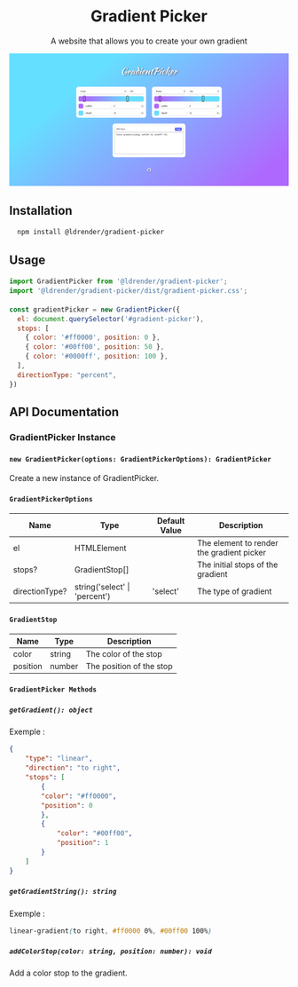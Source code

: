 
<h1 align="center">Gradient Picker</h1>

<p align="center">A website that allows you to create your own gradient</p>

![image](https://github.com/LDrender/gradient-picker/blob/master/gradient-picker.png)

## Installation

```bash 
  npm install @ldrender/gradient-picker
```

## Usage

```javascript
import GradientPicker from '@ldrender/gradient-picker';
import '@ldrender/gradient-picker/dist/gradient-picker.css';

const gradientPicker = new GradientPicker({
  el: document.querySelector('#gradient-picker'),
  stops: [
    { color: '#ff0000', position: 0 },
    { color: '#00ff00', position: 50 },
    { color: '#0000ff', position: 100 },
  ],
  directionType: "percent",
})
```

## API Documentation

### GradientPicker Instance

#### `new GradientPicker(options: GradientPickerOptions): GradientPicker`

Create a new instance of GradientPicker.

#### `GradientPickerOptions`

| Name | Type | Default Value | Description |
| --- | --- | --- | --- |
| el | HTMLElement | | The element to render the gradient picker |
| stops? | GradientStop[] | | The initial stops of the gradient |
| directionType? | string('select' \| 'percent') | 'select' | The type of gradient |

#### `GradientStop`

| Name | Type | Description |
| --- | --- | --- |
| color | string | The color of the stop |
| position | number | The position of the stop |

#### `GradientPicker Methods`

##### `getGradient(): object`

Exemple :
```json
{
    "type": "linear",
    "direction": "to right",
    "stops": [
        {
        "color": "#ff0000",
        "position": 0
        },
        {
            "color": "#00ff00",
            "position": 1
        }
    ]
}
```

##### `getGradientString(): string`

Exemple :
```css
linear-gradient(to right, #ff0000 0%, #00ff00 100%)
```

##### `addColorStop(color: string, position: number): void`

Add a color stop to the gradient.

